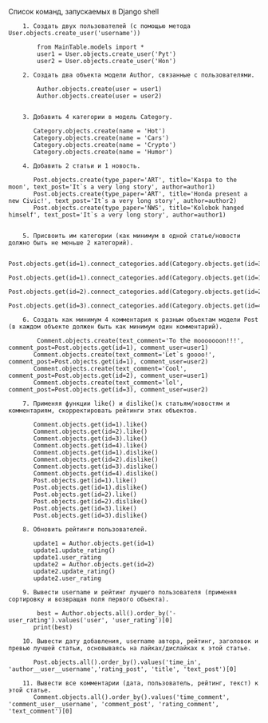    Список команд, запускаемых в Django shell

        1. Создать двух пользователей (с помощью метода User.objects.create_user('username')) 
           
            from MainTable.models import *
            user1 = User.objects.create_user('Pyt')
            user2 = User.objects.create_user('Hon')
		
        2. Создать два объекта модели Author, связанные с пользователями.
           
            Author.objects.create(user = user1)
            Author.objects.create(user = user2)
           

        3. Добавить 4 категории в модель Category.
           
           Category.objects.create(name = 'Hot')
           Category.objects.create(name = 'Cars')
           Category.objects.create(name = 'Crypto')
           Category.objects.create(name = 'Humor')
            
        4. Добавить 2 статьи и 1 новость.
           
           Post.objects.create(type_paper='ART', title='Kaspa to the moon', text_post='It`s a very long story', author=author1)
           Post.objects.create(type_paper='ART', title='Honda present a new Civic!', text_post='It`s a very long story', author=author2)
           Post.objects.create(type_paper='NWS', title='Kolobok hanged himself', text_post='It`s a very long story', author=author1)
           
            
        5. Присвоить им категории (как минимум в одной статье/новости должно быть не меньше 2 категорий).
           
           Post.objects.get(id=1).connect_categories.add(Category.objects.get(id=3))
           Post.objects.get(id=1).connect_categories.add(Category.objects.get(id=1))
           Post.objects.get(id=2).connect_categories.add(Category.objects.get(id=2))
           Post.objects.get(id=3).connect_categories.add(Category.objects.get(id=4))
            
        6. Создать как минимум 4 комментария к разным объектам модели Post (в каждом объекте должен быть как минимум один комментарий).
           
            Comment.objects.create(text_comment='To the mooooooon!!!', comment_post=Post.objects.get(id=1), comment_user=user1)
           Comment.objects.create(text_comment='Let`s goooo!', comment_post=Post.objects.get(id=1), comment_user=user2)
           Comment.objects.create(text_comment='Cool', comment_post=Post.objects.get(id=2), comment_user=user1)
           Comment.objects.create(text_comment='lol', comment_post=Post.objects.get(id=3), comment_user=user2)
            
        7. Применяя функции like() и dislike()к статьям/новостям и комментариям, скорректировать рейтинги этих объектов. 
           
           Comment.objects.get(id=1).like()
           Comment.objects.get(id=2).like()
           Comment.objects.get(id=3).like()
           Comment.objects.get(id=4).like()
           Comment.objects.get(id=1).dislike()
           Comment.objects.get(id=2).dislike()
           Comment.objects.get(id=3).dislike()
           Comment.objects.get(id=4).dislike()
           Post.objects.get(id=1).like()
           Post.objects.get(id=1).dislike()
           Post.objects.get(id=2).like()
           Post.objects.get(id=2).dislike()
           Post.objects.get(id=3).like()
           Post.objects.get(id=3).dislike()
           
        8. Обновить рейтинги пользователей.
           
           update1 = Author.objects.get(id=1)
           update1.update_rating()
           update1.user_rating
           update2 = Author.objects.get(id=2)
           update2.update_rating()
           update2.user_rating
           
        9. Вывести username и рейтинг лучшего пользователя (применяя сортировку и возвращая поля первого объекта).
           
            best = Author.objects.all().order_by('-user_rating').values('user', 'user_rating')[0]
           print(best)
           
        10. Вывести дату добавления, username автора, рейтинг, заголовок и превью лучшей статьи, основываясь на лайках/дислайках к этой статье.

           Post.objects.all().order_by().values('time_in', 'author__user__username','rating_post', 'title', 'text_post')[0]
            
        11. Вывести все комментарии (дата, пользователь, рейтинг, текст) к этой статье.
           Comment.objects.all().order_by().values('time_comment', 'comment_user__username', 'comment_post', 'rating_comment', 'text_comment')[0]
